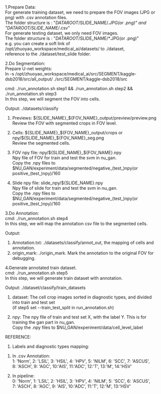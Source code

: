 1.Prepare Data:  
For generate training dataset, we need to prepare the FOV images (JPG or png) with .csv annotation files.  
The folder structure is : "$DATAROOT/$SLIDE_NAME/*.JPG(or .png)" and "$DATAROOT/$SLIDE_NAME/*.csv"   
For generate testing dataset, we only need FOV images.  
The folder structure is : "$DATAROOT/$SLIDE_NAME/*.JPG(or .png)"  
e.g. you can create a soft link of /opt/zhuoyao_workspace/medical_ai/datasets/ to ./dataset,   
reference to the ./dataset/test_slide folder.  

2.Do Segmentation:  
Prepare U-net weights:  
ln -s /opt/zhuoyao_workspace/medical_ai/src/SEGMENT/kaggle-dsb2018/src/all_output/ ./src/SEGMENT/kaggle-dsb2018/src  
  
cmd: ./run_annotation.sh step1 && ./run_annotation.sh step2 && ./run_annotation.sh step3  
In this step, we will segment the FOV into cells.   
  
Output: ./datasets/classify  
1) Previews: ${SLIDE_NAME}_${FOV_NAME}_output/preview/preview.png    
Review the FOV with segmented crops in FOV level.  
  
2) Cells: ${SLIDE_NAME}_${FOV_NAME}_output/crops or npy/${SLIDE_NAME}_${FOV_NAME}_seg.png  
Review the segmented cells.  
  
3) FOV npy file: npy/${SLIDE_NAME}_${FOV_NAME}.npy  
Npy file of FOV for train and test the svm in nu_gan.   
Copy the .npy files to  $NU_GAN/experiment/data/segmented/negative_(test_)npy(or positive_(test_)npy)/160  
  
4) Slide npy file: slide_npy/${SLIDE_NAME}.npy  
Npy file of slide for train and test the svm in nu_gan.  
Copy the .npy files to  $NU_GAN/experiment/data/segmented/negative_(test_)npy(or positive_(test_)npy)/160  

3.Do Annotation:  
cmd: ./run_annotation.sh step4  
In this step, we will map the annotation csv file to the segmented cells.  
  
Output:  
1) Annotation.txt: ./datasets/classify/annot_out, the mapping of cells and annotation.  
2) origin_mark: ./origin_mark. Mark the annotation to the original FOV for debugging.   

4.Generate annotated train dataset.  
cmd: ./run_annotation.sh step5  
In this step, we will generate train dataset with annotation.  
  
Output: ./dataset/classify/train_datasets  
1) dataset: The cell crop images sorted in diagnostic types, and divided into train and test set   
(if step5 set --train_test_split in run_annotation.sh)  
  
2) npy: The npy file of train and test set X, with the label Y. This is for training the gan part in nu_gan.  
Copy the .npy files to $NU_GAN/experiment/data/cell_level_label  
  
REFERENCE:
1. Labels and diagnostic types mapping:  
1) In .csv Annotation:  
1: 'Norm', 2: 'LSIL', 3: 'HSIL', 4: 'HPV', 5: 'NILM', 6: 'SCC', 7: 'ASCUS',   
8: 'ASCH', 9: 'AGC', 10:'AIS', 11:'ADC', 12:'T', 13:'M', 14:'HSV'  
  
2) In pipeline:  
0: 'Norm', 1: 'LSIL', 2: 'HSIL', 3: 'HPV', 4: 'NILM', 5: 'SCC', 6: 'ASCUS',  
7: 'ASCH', 8: 'AGC', 9: 'AIS', 10:'ADC', 11:'T', 12:'M', 13:'HSV'




